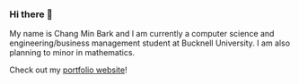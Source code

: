 ### Hi there 👋

My name is Chang Min Bark and I am currently a computer science and engineering/business management student at Bucknell University. I am also planning to minor in mathematics. 

Check out my [portfolio website](https://changminbark.github.io/)!



<!--
**changminbark/changminbark** is a ✨ _special_ ✨ repository because its `README.md` (this file) appears on your GitHub profile.

Here are some ideas to get you started:

- 🔭 I’m currently working on ...
- 🌱 I’m currently learning ...
- 👯 I’m looking to collaborate on ...
- 🤔 I’m looking for help with ...
- 💬 Ask me about ...
- 📫 How to reach me: ...
- 😄 Pronouns: ...
- ⚡ Fun fact: ...
-->

